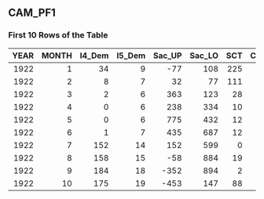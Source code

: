 ## CAM_PF1
### First 10 Rows of the Table
|   YEAR |   MONTH |   I4_Dem |   I5_Dem |   Sac_UP |   Sac_LO |   SCT |   CC |
|-------:|--------:|---------:|---------:|---------:|---------:|------:|-----:|
|   1922 |       1 |       34 |        9 |      -77 |      108 |   225 |    3 |
|   1922 |       2 |        8 |        7 |       32 |       77 |   111 |    6 |
|   1922 |       3 |        2 |        6 |      363 |      123 |    28 |    6 |
|   1922 |       4 |        0 |        6 |      238 |      334 |    10 |    3 |
|   1922 |       5 |        0 |        6 |      775 |      432 |    12 |    3 |
|   1922 |       6 |        1 |        7 |      435 |      687 |    12 |    3 |
|   1922 |       7 |      152 |       14 |      152 |      599 |     0 |    3 |
|   1922 |       8 |      158 |       15 |      -58 |      884 |    19 |    3 |
|   1922 |       9 |      184 |       18 |     -352 |      894 |     2 |    3 |
|   1922 |      10 |      175 |       19 |     -453 |      147 |    88 |    3 |
